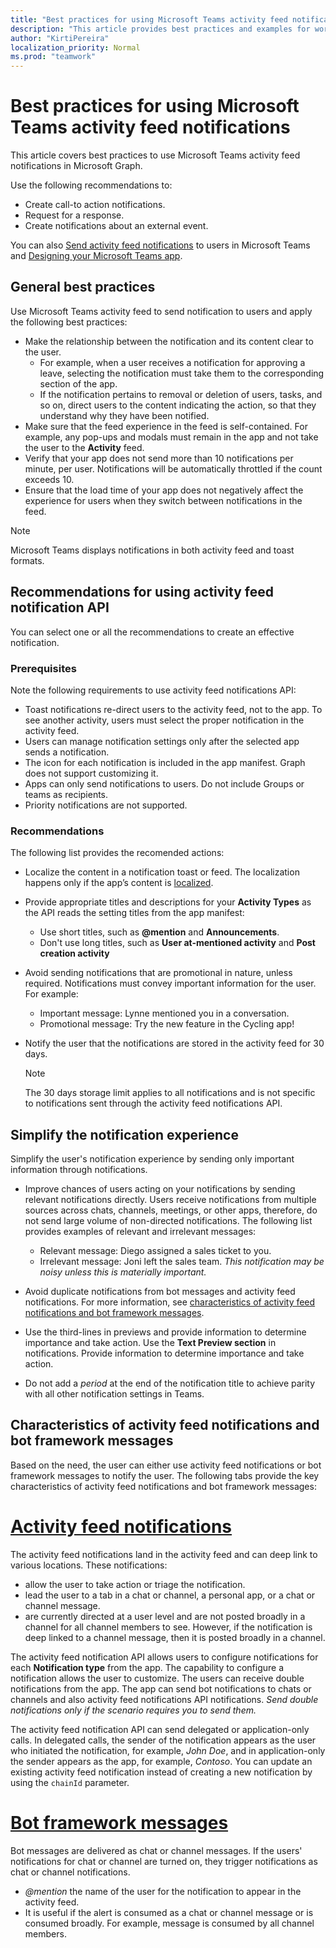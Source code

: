```yaml
---
title: "Best practices for using Microsoft Teams activity feed notifications"
description: "This article provides best practices and examples for working with activity feed notifications in Microsoft Graph."
author: "KirtiPereira"
localization_priority: Normal
ms.prod: "teamwork"
---
```


# Best practices for using Microsoft Teams activity feed notifications

This article covers best practices to use Microsoft Teams activity feed notifications in Microsoft Graph.

Use the following recommendations to:

* Create call-to action notifications.
* Request for a response.
* Create notifications about an external event.

You can also [Send activity feed notifications](teams-send-activityfeednotifications.md) to users in Microsoft Teams and [Designing your Microsoft Teams app](/platform/concepts/design/design-teams-app-overview).

## General best practices

Use Microsoft Teams activity feed to send notification to users and apply the following best practices:

* Make the relationship between the notification and its content clear to the user.
    * For example, when a user receives a notification for approving a leave, selecting the notification must take them to the corresponding section of the app.
    * If the notification pertains to removal or deletion of users, tasks, and so on, direct users to the content indicating the action, so that they understand why they have been notified.
* Make sure that the feed experience in the feed is self-contained. For example, any pop-ups and modals must remain in the app and not take the user to the **Activity** feed.
* Verify that your app does not send more than 10 notifications per minute, per user. Notifications will be automatically throttled if the count exceeds 10.
* Ensure that the load time of your app does not negatively affect the experience for users when they switch between notifications in the feed.

> [!NOTE]
> Microsoft Teams displays notifications in both activity feed and toast formats.

## Recommendations for using activity feed notification API

You can select one or all the recommendations to create an effective notification.

### Prerequisites

Note the following requirements to use activity feed notifications API:
  * Toast notifications re-direct users to the activity feed, not to the app. To see another activity, users must select the proper notification in the activity feed.
  * Users can manage notification settings only after the selected app sends a notification.
  * The icon for each notification is included in the app manifest. Graph does not support customizing it.
  * Apps can only send notifications to users. Do not include Groups or teams as recipients.
  * Priority notifications are not supported.

### Recommendations

The following list provides the recomended actions:
* Localize the content in a notification toast or feed. The localization happens only if the app’s content is [localized](/platform/concepts/build-and-test/apps-localization).
* Provide appropriate titles and descriptions for your **Activity Types** as the API reads the setting titles from the app manifest: 
  * Use short titles, such as **@mention** and **Announcements**.
  * Don't use long titles, such as **User at-mentioned activity** and **Post creation activity**
* Avoid sending notifications that are promotional in nature, unless required. Notifications must convey important information for the user. For example:
  * Important message: Lynne mentioned you in a conversation.
  * Promotional message: Try the new feature in the Cycling app!

* Notify the user that the notifications are stored in the activity feed for 30 days. 

  > [!NOTE]
  > The 30 days storage limit applies to all notifications and is not specific to notifications sent through the activity feed notifications API.

## Simplify the notification experience

Simplify the user's notification experience by sending only important information through notifications.

* Improve chances of users acting on your notifications by sending relevant notifications directly. Users receive notifications from multiple sources across chats, channels, meetings, or other apps, therefore, do not send large volume of non-directed notifications. The following list provides examples of relevant and irrelevant messages:

  * Relevant message: Diego assigned a sales ticket to you.
  * Irrelevant message: Joni left the sales team. *This notification may be noisy unless this is materially important.*
* Avoid duplicate notifications from bot messages and activity feed notifications. For more information, see [characteristics of activity feed notifications and bot framework messages](#characteristics-of-activity-feed-notifications-and-bot-framework-messages).
* Use the third-lines in previews and provide information to determine importance and take action. Use the **Text Preview section** in notifications. Provide information to determine importance and take action.
* Do not add a *period* at the end of the notification title to achieve parity with all other notification settings in Teams.

## Characteristics of activity feed notifications and bot framework messages

Based on the need, the user can either use activity feed notifications or bot framework messages to notify the user. The following tabs provide the key characteristics of activity feed notifications and bot framework messages:

 # [Activity feed notifications](#tab/activityfeednotifications)

The activity feed notifications land in the activity feed and can deep link to various locations. These notifications: 
* allow the user to take action or triage the notification.
* lead the user to a tab in a chat or channel, a personal app, or a chat or channel message. 
* are currently directed at a user level and are not posted broadly in a channel for all channel members to see. However, if the notification is deep linked to a channel message, then it is posted broadly in a channel.

The activity feed notification API allows users to configure notifications for each **Notification type** from the app. The capability to configure a notification allows the user to customize. The users can receive double notifications from the app. The app can send bot notifications to chats or channels and also activity feed notifications API notifications. *Send double notifications only if the scenario requires you to send them.* 

The activity feed notification API can send delegated or application-only calls. In delegated calls, the sender of the notification appears as the user who initiated the notification, for example, *John Doe*, and in application-only the sender appears as the app, for example, *Contoso*.
You can update an existing activity feed notification instead of creating a new notification by using the `chainId` parameter.

# [Bot framework messages ](#tab/botframeworkmessages)

 Bot messages are delivered as chat or channel messages. If the users' notifications for chat or channel are turned on, they trigger notifications as chat or channel notifications.

* *@mention* the name of the user for the notification to appear in the activity feed.
* It is useful if the alert is consumed as a chat or channel message or is consumed broadly. For example, message is consumed by all channel members.
